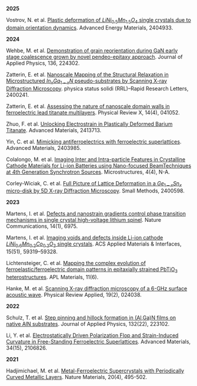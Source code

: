 **2025**

Vostrov, N. et al. [Plastic deformation of $LiNi_{0.5}Mn_{1.5}O_4$ single crystals due to domain orientation dynamics](https://doi.org/10.1002/aenm.202404933). Advanced Energy Materials, 2404933.

**2024**

Wehbe, M. et al. [Demonstration of grain reorientation during GaN early stage coalescence grown by novel pendeo-epitaxy approach](https://doi.org/10.1063/5.0235955). Journal of Applied Physics, 136, 224302.

Zatterin, E. et al. [Nanoscale Mapping of the Structural Relaxation in Microstructured $In_xGa_{1-x}N$ pseudo-substrates by Scanning X-ray Diffraction Microscopy](https://doi.org/10.1002/pssr.202400241). physica status solidi (RRL)–Rapid Research Letters, 2400241.

Zatterin, E. et al. [Assessing the nature of nanoscale domain walls in ferroelectric lead titanate multilayers](https://doi.org/10.1103/PhysRevX.14.041052). Physical Review X, 14(4), 041052.

Zhuo, F. et al. [Unlocking Electrostrain in Plastically Deformed Barium Titanate](https://doi.org/10.1002/adma.202413713). Advanced Materials, 2413713.

Yin, C. et al. [Mimicking antiferroelectrics with ferroelectric superlattices](https://doi.org/10.1002/adma.202403985). Advanced Materials, 2403985.

Colalongo, M. et al. [Imaging Inter and Intra-particle Features in Crystalline Cathode Materials for Li-ion Batteries using Nano-focused BeamTechniques at 4th Generation Synchrotron Sources](https://doi.org/10.20517/microstructures.2024.19). Microstructures, 4(4), N-A.

Corley-Wiciak, C. et al. [Full Picture of Lattice Deformation in a $Ge_{1-x}Sn_x$ micro-disk by 5D X-ray Diffraction Microscopy](https://doi.org/10.1002/smtd.202400598). Small Methods, 2400598.

**2023**

Martens, I. et al. [Defects and nanostrain gradients control phase transition mechanisms in single crystal high-voltage lithium spinel](https://doi.org/10.1038/s41467-023-42285-4). Nature Communications, 14(1), 6975.

Martens, I. et al. [Imaging voids and defects inside Li-ion cathode $LiNi_{0.6}Mn_{0.2}Co_{0.2}O_2$ single crystals](https://doi.org/10.1021/acsami.3c10509). ACS Applied Materials & Interfaces, 15(51), 59319–59328.

Lichtensteiger, C. et al. [Mapping the complex evolution of ferroelastic/ferroelectric domain patterns in epitaxially strained PbTiO$_3$ heterostructures](https://doi.org/10.1063/5.0154161). APL Materials, 11(6).

Hanke, M. et al. [Scanning X-ray diffraction microscopy of a 6-GHz surface acoustic wave](https://doi.org/10.1103/PhysRevApplied.19.024038). Physical Review Applied, 19(2), 024038.

**2022**

Schulz, T. et al. [Step pinning and hillock formation in (Al,Ga)N films on native AlN substrates](https://doi.org/10.1063/5.0125480). Journal of Applied Physics, 132(22), 223102.

Li, Y. et al. [Electrostatically Driven Polarization Flop and Strain-Induced Curvature in Free-Standing Ferroelectric Superlattices](https://doi.org/10.1002/adma.202106826). Advanced Materials, 34(15), 2106826.

**2021**

Hadjimichael, M. et al. [Metal-Ferroelectric Supercrystals with Periodically Curved Metallic Layers](https://doi.org/10.1038/s41563-020-00864-6). Nature Materials, 20(4), 495-502.
